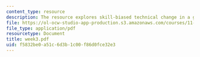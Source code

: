 ```yaml
---
content_type: resource
description: The resource explores skill-biased technical change in a greater detail.
file: https://ol-ocw-studio-app-production.s3.amazonaws.com/courses/11-128-information-technology-and-the-labor-market-spring-2005/f5832be0a51c6d3b1c00f86d0fce32e3_week3.pdf
file_type: application/pdf
resourcetype: Document
title: week3.pdf
uid: f5832be0-a51c-6d3b-1c00-f86d0fce32e3
---
```

